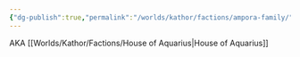 ```yaml
---
{"dg-publish":true,"permalink":"/worlds/kathor/factions/ampora-family/"}
---
```


AKA [[Worlds/Kathor/Factions/House of Aquarius\|House of Aquarius]]

